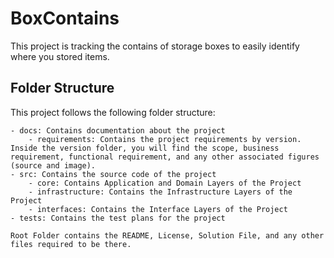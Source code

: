 # BoxContains

This project is tracking the contains of storage boxes to easily identify where you stored items.

## Folder Structure
This project follows the following folder structure:
```
- docs: Contains documentation about the project
	- requirements: Contains the project requirements by version.  Inside the version folder, you will find the scope, business requirement, functional requirement, and any other associated figures (source and image).
- src: Contains the source code of the project
	- core: Contains Application and Domain Layers of the Project
	- infrastructure: Contains the Infrastructure Layers of the Project
	- interfaces: Contains the Interface Layers of the Project
- tests: Contains the test plans for the project

Root Folder contains the README, License, Solution File, and any other files required to be there.
```